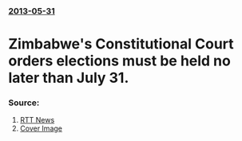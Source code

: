 ### [2013-05-31](/news/2013/05/31/index.md)

# Zimbabwe's Constitutional Court orders elections must be held no later than July 31. 




### Source:

1. [RTT News](http://www.rttnews.com/2128589/zimbabwe-constitutional-court-orders-elections-by-july-31.aspx)
1. [Cover Image](http://www.rttnews.com/images/RTTNews_Small_Logo.jpg)
